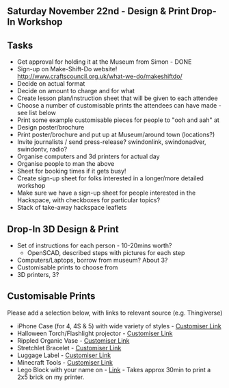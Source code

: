 ## Saturday November 22nd - Design & Print Drop-In Workshop

## Tasks

* Get approval for holding it at the Museum from Simon - DONE
* Sign-up on Make-Shift-Do website! http://www.craftscouncil.org.uk/what-we-do/makeshiftdo/
* Decide on actual format
* Decide on amount to charge and for what
* Create lesson plan/instruction sheet that will be given to each attendee
* Choose a number of customisable prints the attendees can have made - see list below
* Print some example customisable pieces for people to "ooh and aah" at
* Design poster/brochure
* Print poster/brochure and put up at Museum/around town (locations?)
* Invite journalists / send press-release? swindonlink, swindonadver, swindontv, radio?
* Organise computers and 3d printers for actual day
* Organise people to man the above
* Sheet for booking times if it gets busy!
* Create sign-up sheet for folks interested in a longer/more detailed workshop
* Make sure we have a sign-up sheet for people interested in the Hackspace, with checkboxes for particular topics?
* Stack of take-away hackspace leaflets

## Drop-In 3D Design & Print

* Set of instructions for each person - 10-20mins worth?
    * OpenSCAD, described steps with pictures for each step
* Computers/Laptops, borrow from museum? About 3?
* Customisable prints to choose from
* 3D printers, 3?


## Customisable Prints

Please add a selection below, with links to relevant source (e.g. Thingiverse)

* iPhone Case (for 4, 4S & 5) with wide variety of styles - [Customiser Link](http://www.thingiverse.com/apps/customizer/run?thing_id=40703&code=f72f4ff762301c8e0e6012da841874d3)
* Halloween Torch/Flashlight projector - [Customiser Link](http://customizer.makerbot.com/things/494174/files/817292)
* Rippled Organic Vase - [Customiser Link](http://www.thingiverse.com/apps/customizer/run?thing_id=477840)
* Stretchlet Bracelet - [Customiser Link](http://www.thingiverse.com/apps/customizer/run?thing_id=57810&code=b2aa4f0ee3e0da5703c1e367aac9a20a)
* Luggage Label - [Customiser Link](http://www.thingiverse.com/apps/customizer/run?thing_id=175150&code=d3f2685b7ccb1bc1d17e1759d52f2a6b)
* Minecraft Tools - [Customiser Link](http://www.thingiverse.com/apps/customizer/run?thing_id=355060&code=3f5f821e43dc25a4215621c6ea4744d7)
* Lego Block with your name on - [Link](http://www.thingiverse.com/thing:340321) - Takes approx 30min to print a 2x5 brick on my printer.
